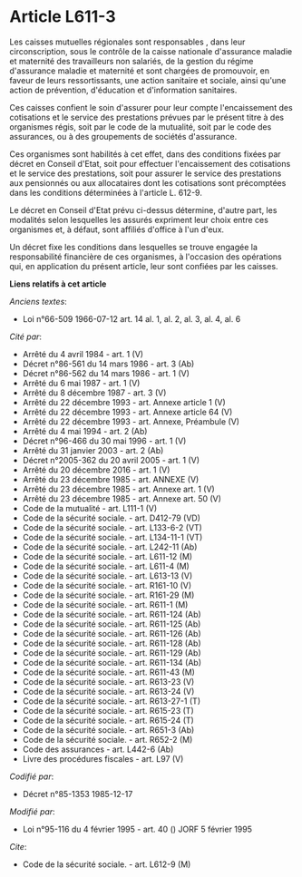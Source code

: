 # Article L611-3

Les caisses mutuelles régionales sont responsables   , dans leur circonscription, sous le contrôle de la caisse nationale
d'assurance maladie et maternité des travailleurs non salariés, de la gestion du régime d'assurance maladie et maternité et
sont chargées de promouvoir, en faveur de leurs ressortissants, une action sanitaire et sociale, ainsi qu'une action de
prévention, d'éducation et d'information sanitaires. 

Ces caisses confient le soin d'assurer pour leur compte l'encaissement des cotisations et le service des prestations prévues
par le présent titre à des organismes régis, soit par le code de la mutualité, soit par le code des assurances, ou à des
groupements de sociétés d'assurance. 

Ces organismes sont habilités à cet effet, dans des conditions fixées par décret en Conseil d'Etat, soit pour effectuer
l'encaissement des cotisations et le service des prestations, soit pour assurer le service des prestations aux pensionnés ou
aux allocataires dont les cotisations sont précomptées dans les conditions déterminées à l'article L. 612-9. 

Le décret en Conseil d'Etat prévu ci-dessus détermine, d'autre part, les modalités selon lesquelles les assurés expriment
leur choix entre ces organismes et, à défaut, sont affiliés d'office à l'un d'eux. 

Un décret fixe les conditions dans lesquelles se trouve engagée la responsabilité financière de ces organismes, à l'occasion
des opérations qui, en application du présent article, leur sont confiées par les caisses.

**Liens relatifs à cet article**

_Anciens textes_:

  - Loi n°66-509 1966-07-12 art. 14 al. 1, al. 2, al. 3, al. 4, al. 6

_Cité par_:

  - Arrêté du 4 avril 1984 - art. 1 (V)
  - Décret n°86-561 du 14 mars 1986 - art. 3 (Ab)
  - Décret n°86-562 du 14 mars 1986 - art. 1 (V)
  - Arrêté du 6 mai 1987 - art. 1 (V)
  - Arrêté du 8 décembre 1987 - art. 3 (V)
  - Arrêté du 22 décembre 1993 - art. Annexe article 1 (V)
  - Arrêté du 22 décembre 1993 - art. Annexe article 64 (V)
  - Arrêté du 22 décembre 1993 - art. Annexe, Préambule (V)
  - Arrêté du 4 mai 1994 - art. 2 (Ab)
  - Décret n°96-466 du 30 mai 1996 - art. 1 (V)
  - Arrêté du 31 janvier 2003 - art. 2 (Ab)
  - Décret n°2005-362 du 20 avril 2005 - art. 1 (V)
  - Arrêté du 20 décembre 2016 - art. 1 (V)
  - Arrêté du 23 décembre 1985 - art. ANNEXE (V)
  - Arrêté du 23 décembre 1985 - art. Annexe art. 1 (V)
  - Arrêté du 23 décembre 1985 - art. Annexe art. 50 (V)
  - Code de la mutualité - art. L111-1 (V)
  - Code de la sécurité sociale. - art. D412-79 (VD)
  - Code de la sécurité sociale. - art. L133-6-2 (VT)
  - Code de la sécurité sociale. - art. L134-11-1 (VT)
  - Code de la sécurité sociale. - art. L242-11 (Ab)
  - Code de la sécurité sociale. - art. L611-12 (M)
  - Code de la sécurité sociale. - art. L611-4 (M)
  - Code de la sécurité sociale. - art. L613-13 (V)
  - Code de la sécurité sociale. - art. R161-10 (V)
  - Code de la sécurité sociale. - art. R161-29 (M)
  - Code de la sécurité sociale. - art. R611-1 (M)
  - Code de la sécurité sociale. - art. R611-124 (Ab)
  - Code de la sécurité sociale. - art. R611-125 (Ab)
  - Code de la sécurité sociale. - art. R611-126 (Ab)
  - Code de la sécurité sociale. - art. R611-128 (Ab)
  - Code de la sécurité sociale. - art. R611-129 (Ab)
  - Code de la sécurité sociale. - art. R611-134 (Ab)
  - Code de la sécurité sociale. - art. R611-43 (M)
  - Code de la sécurité sociale. - art. R613-23 (V)
  - Code de la sécurité sociale. - art. R613-24 (V)
  - Code de la sécurité sociale. - art. R613-27-1 (T)
  - Code de la sécurité sociale. - art. R615-23 (T)
  - Code de la sécurité sociale. - art. R615-24 (T)
  - Code de la sécurité sociale. - art. R651-3 (Ab)
  - Code de la sécurité sociale. - art. R652-2 (M)
  - Code des assurances - art. L442-6 (Ab)
  - Livre des procédures fiscales - art. L97 (V)

_Codifié par_:

  - Décret n°85-1353 1985-12-17

_Modifié par_:

  - Loi n°95-116 du 4 février 1995 - art. 40 () JORF 5 février 1995

_Cite_:

  - Code de la sécurité sociale. - art. L612-9 (M)

